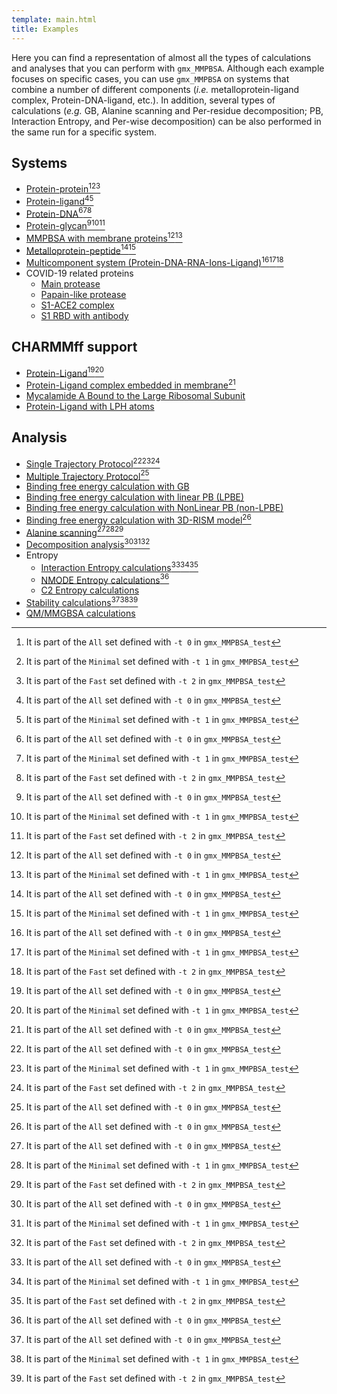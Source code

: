 ```yaml
---
template: main.html
title: Examples
---
```


Here you can find a representation of almost all the types of calculations and analyses that you can perform with `gmx_MMPBSA`. 
Although each example focuses on specific cases, you can use `gmx_MMPBSA` on systems that combine a number of 
different components (_i.e._ metalloprotein-ligand complex, Protein-DNA-ligand, etc.). In addition, several types of 
calculations (_e.g._ GB, Alanine scanning and Per-residue decomposition; PB, Interaction Entropy, and Per-wise 
decomposition) can be also performed in the same run for a specific system.

## Systems
* [Protein-protein](Protein_protein/README.md)[^1][^2][^3]
* [Protein-ligand](Protein_ligand/ST/README.md)[^1][^2]  
* [Protein-DNA](Protein_DNA/README.md)[^1][^2][^3]
* [Protein-glycan](Protein_glycan/README.md)[^1][^2][^3]
* [MMPBSA with membrane proteins](Protein_membrane/README.md)[^1][^2]  
* [Metalloprotein-peptide](Metalloprotein_peptide/README.md)[^1][^2]
* [Multicomponent system (Protein-DNA-RNA-Ions-Ligand)](Comp_receptor/README.md)[^1][^2][^3]
* COVID-19 related proteins
    * [Main protease](COVID-19_related_proteins/Main_protease_7l5d/README.md)
    * [Papain-like protease](COVID-19_related_proteins/Papain-like_protease_7koj/README.md)
    * [S1-ACE2 complex](COVID-19_related_proteins/S1-ACE2_complex_7dmu/README.md)
    * [S1 RBD with antibody](COVID-19_related_proteins/S1_RBD_with_antibody_6zlr/README.md)

## CHARMMff support
* [Protein-Ligand](Protein_ligand_CHARMMff/README.md)[^1][^2]
* [Protein-Ligand complex embedded in membrane](Protein_membrane_CHARMMff/README.md)[^1]
* [Mycalamide A Bound to the Large Ribosomal Subunit](Ribosomal50S_Mycalamide_A/README.md)
* [Protein-Ligand with LPH atoms](Protein_ligand_LPH_atoms_CHARMMff/README.md)

## Analysis
* [Single Trajectory Protocol](Protein_ligand/ST/README.md)[^1][^2][^3]
* [Multiple Trajectory Protocol](Protein_ligand/MT/README.md)[^1]  
* [Binding free energy calculation with GB](Protein_ligand/ST/README.md)
* [Binding free energy calculation with linear PB (LPBE)](Linear_PB_solver/README.md)
* [Binding free energy calculation with NonLinear PB (non-LPBE)](NonLinear_PB_solver/README.md)  
* [Binding free energy calculation with 3D-RISM model](3D-RISM/README.md)[^1]
* [Alanine scanning](Alanine_scanning/README.md)[^1][^2][^3]
* [Decomposition analysis](Decomposition_analysis/README.md)[^1][^2][^3]
* Entropy
    * [Interaction Entropy calculations](Entropy_calculations/Interaction_Entropy/README.md)[^1][^2][^3]
    * [NMODE Entropy calculations](Entropy_calculations/nmode/README.md)[^1]
    * [C2 Entropy calculations](Entropy_calculations/C2_Entropy/README.md)
* [Stability calculations](Stability/README.md)[^1][^2][^3]
* [QM/MMGBSA calculations](QM_MMGBSA/README.md)

 [^1]: It is part of the `All` set defined with `-t 0` in `gmx_MMPBSA_test`
 [^2]: It is part of the `Minimal` set defined with `-t 1` in `gmx_MMPBSA_test`
 [^3]: It is part of the `Fast` set defined with `-t 2` in `gmx_MMPBSA_test`
